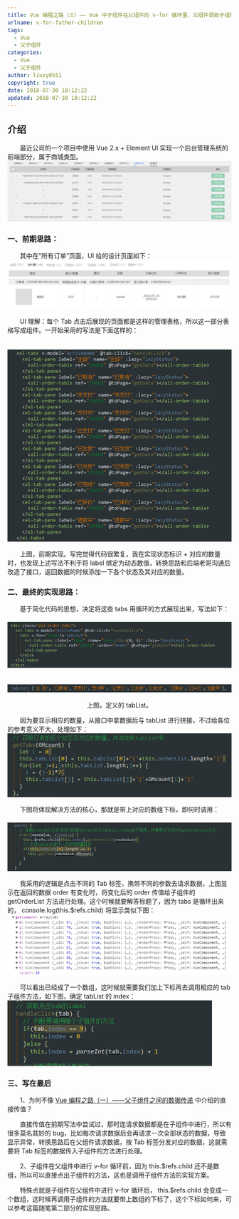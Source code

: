 ```yaml
---
title: Vue 编程之路（三）—— Vue 中子组件在父组件的 v-for 循环里，父组件调取子组件的事件
urlname: v-for-father-children
tags:
  - Vue
  - 父子组件
categories:
  - Vue
  - 父子组件
author: liuxy0551
copyright: true
date: 2018-07-30 18:12:22
updated: 2018-07-30 18:12:22
---
```


## 介绍

　　最近公司的一个项目中使用 Vue 2.x + Element UI 实现一个后台管理系统的前端部分，属于商城类型。
　　![](https://raw.githubusercontent.com/liuxy0551/liuxy0551.github.io.jekyll/master/images/posts/v-for_father_children/jdfw.gif)
<!--more-->


### 一、前期思路：

　　其中在“所有订单”页面，UI 给的设计页面如下：
　　![](https://raw.githubusercontent.com/liuxy0551/liuxy0551.github.io.jekyll/master/images/posts/v-for_father_children/1.png)

　　UI 理解：每个 Tab 点击后展现的页面都是这样的管理表格，所以这一部分表格写成组件。一开始采用的写法是下面这样的：

　　![](https://raw.githubusercontent.com/liuxy0551/liuxy0551.github.io.jekyll/master/images/posts/v-for_father_children/2.png)

　　上图，前期实现。写完觉得代码很繁复，我在实现状态标识 + 对应的数量时，也发现上述写法不利于将 label 绑定为动态数值，转换思路和后端老哥沟通后改造了接口，返回数据的时候添加一下各个状态及其对应的数量。


### 二、最终的实现思路：

　　基于简化代码的思想，决定将这些 tabs 用循环的方式展现出来，写法如下：
　　![](https://raw.githubusercontent.com/liuxy0551/liuxy0551.github.io.jekyll/master/images/posts/v-for_father_children/3.png)

　　![](https://raw.githubusercontent.com/liuxy0551/liuxy0551.github.io.jekyll/master/images/posts/v-for_father_children/4.png)
　　<center>上图，定义的 tabList。</center>

　　因为要显示相应的数量，从接口中拿数据后与 tabList 进行拼接，不过给各位的参考意义不大，处理如下：
　　![](https://raw.githubusercontent.com/liuxy0551/liuxy0551.github.io.jekyll/master/images/posts/v-for_father_children/5.png)

　　下图将体现解决方法的核心，那就是带上对应的数组下标，即何时调用：
　　![](https://raw.githubusercontent.com/liuxy0551/liuxy0551.github.io.jekyll/master/images/posts/v-for_father_children/6.png)

　　我采用的逻辑是点击不同的 Tab 标签，携带不同的参数去请求数据，上图显示在返回的数据 order 有变化时，将变化后的 order 传值给子组件的 getOrderList 方法进行处理。这个时候就要解答标题了，因为 tabs 是循环出来的， console.log(this.$refs.child) 将显示类似下图：
　　![](https://raw.githubusercontent.com/liuxy0551/liuxy0551.github.io.jekyll/master/images/posts/v-for_father_children/7.png)

　　可以看出已经成了一个数组，这时候就需要我们加上下标再去调用相应的 tab 子组件方法，如下图，确定 tabList 的 index：
　　![](https://raw.githubusercontent.com/liuxy0551/liuxy0551.github.io.jekyll/master/images/posts/v-for_father_children/8.png)


### 三、写在最后

　　1、为何不像 [Vue 编程之路（一）——父子组件之间的数据传递](https://liuxianyu.cn/article/data-father-child.html) 中介绍的直接传值？

　　直接传值在前期写法中尝试过，那时连请求数据都是在子组件中进行，所以有很多莫名其妙的 bug，比如每次请求数据后会再请求一次全部状态的数据，导致显示异常，转换思路后在父组件请求数据，按 Tab 标签分发对应的数据，这就需要将 Tab 标签的数据传入子组件的方法进行处理。

　　2、子组件在父组件中进行 v-for 循环前，因为 this.$refs.child 还不是数组，所以可以直接点出子组件的方法，这也是调用子组件方法的实现方案。

　　特殊点就是子组件在父组件中进行 v-for 循环后， this.$refs.child 会变成一个数组，这时候再调用子组件的方法就要带上数组的下标了，这个下标如何来，可以参考这篇随笔第二部分的实现思路。
